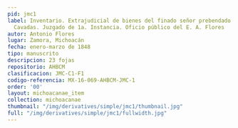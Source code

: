 ```yaml
---
pid: jmc1
label: Inventario. Extrajudicial de bienes del finado señor prebendado Don José María
  Cavadas. Juzgado de 1a. Instancia. Oficio público del E. A. Flores
autor: Antonio Flores
lugar: Zamora, Michoacán
fecha: enero-marzo de 1848
tipo: manuscrito
descripcion: 23 fojas
repositorio: AHBCM
clasificacion: JMC-C1-F1
codigo-referencia: MX-16-069-AHBCM-JMC-1
order: '00'
layout: michoacanae_item
collection: michoacanae
thumbnail: "/img/derivatives/simple/jmc1/thumbnail.jpg"
full: "/img/derivatives/simple/jmc1/fullwidth.jpg"
---
```


